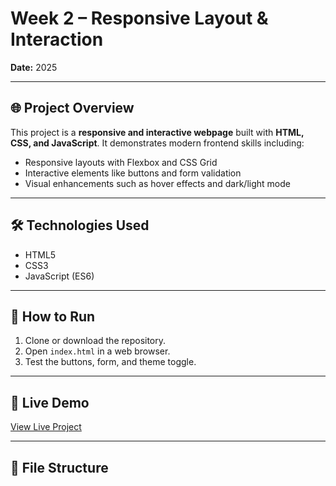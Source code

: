 # Week 2 – Responsive Layout & Interaction

**Date:** 2025  

---

## 🌐 Project Overview

This project is a **responsive and interactive webpage** built with **HTML, CSS, and JavaScript**. It demonstrates modern frontend skills including:

- Responsive layouts with Flexbox and CSS Grid  
- Interactive elements like buttons and form validation  
- Visual enhancements such as hover effects and dark/light mode  

---

## 🛠 Technologies Used

- HTML5  
- CSS3  
- JavaScript (ES6)  

---

## 🚀 How to Run

1. Clone or download the repository.  
2. Open `index.html` in a web browser.  
3. Test the buttons, form, and theme toggle.  

---

## 🌟 Live Demo

[View Live Project](https://khulfkhalifa01.github.io/Responsive-landing-project/)

---

## 📂 File Structure
